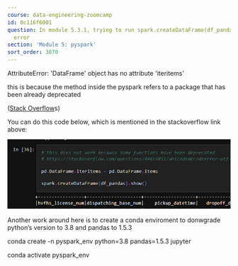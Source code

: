 ```yaml
---
course: data-engineering-zoomcamp
id: 0c116f6001
question: In module 5.3.1, trying to run spark.createDataFrame(df_pandas).show() returns
  error
section: 'Module 5: pyspark'
sort_order: 3870
---
```


AttributeError: 'DataFrame' object has no attribute 'iteritems'

this is because the method inside the pyspark refers to a package that has been already deprecated

([Stack Overflow](https://stackoverflow.com/questions/76404811/attributeerror-dataframe-object-has-no-attribute-iteritem)s)

You can do this code below, which is mentioned in the stackoverflow link above:

![Image](images/data-engineering-zoomcamp/image_91f633ae.png)

Another work around here is to create a conda enviroment to donwgrade python’s version to 3.8 and pandas to 1.5.3

conda create -n pyspark_env python=3.8 pandas=1.5.3 jupyter

conda activate pyspark_env

